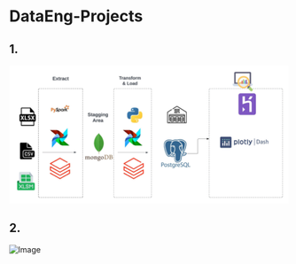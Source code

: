 # DataEng-Projects

## 1.
![Image]( /enr_risk_modeling/env/Images/blx_mdp_etl_pipeline_.jpeg "Portolio risk modling data pipeline")
## 2.
![Image]( /enr_risk_modeling/env/Images/oltp-olap.jpeg "olap-oltp")
